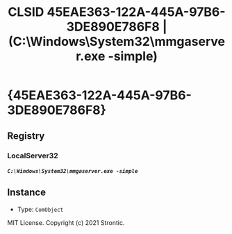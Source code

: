 ﻿---
title: "CLSID 45EAE363-122A-445A-97B6-3DE890E786F8 | (C:\\Windows\\System32\\mmgaserver.exe -simple)"
excerpt: What is COM-Object CLSID 45EAE363-122A-445A-97B6-3DE890E786F8?
---

# {45EAE363-122A-445A-97B6-3DE890E786F8}


## Registry


### LocalServer32

##### `C:\Windows\System32\mmgaserver.exe -simple`

## Instance

* Type: `ComObject`

MIT License. Copyright (c) 2021 Strontic.


